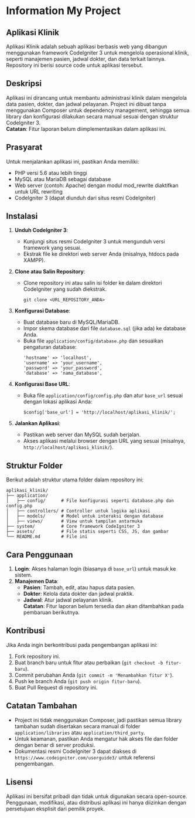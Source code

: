 <!-- .. ###################
.. What is CodeIgniter
.. ###################

.. CodeIgniter is an Application Development Framework - a toolkit - for people
.. who build web sites using PHP. Its goal is to enable you to develop projects
.. much faster than you could if you were writing code from scratch, by providing
.. a rich set of libraries for commonly needed tasks, as well as a simple
.. interface and logical structure to access these libraries. CodeIgniter lets
.. you creatively focus on your project by minimizing the amount of code needed
.. for a given task.

.. *******************
.. Release Information
.. *******************

.. This repo contains in-development code for future releases. To download the
.. latest stable release please visit the `CodeIgniter Downloads
.. <https://codeigniter.com/download>`_ page.

.. **************************
.. Changelog and New Features
.. **************************

.. You can find a list of all changes for each release in the `user
.. guide change log <https://github.com/bcit-ci/CodeIgniter/blob/develop/user_guide_src/source/changelog.rst>`_.

.. *******************
.. Server Requirements
.. *******************

.. PHP version 5.6 or newer is recommended.

.. It should work on 5.3.7 as well, but we strongly advise you NOT to run
.. such old versions of PHP, because of potential security and performance
.. issues, as well as missing features.

.. ************
.. Installation
.. ************

.. Please see the `installation section <https://codeigniter.com/userguide3/installation/index.html>`_
.. of the CodeIgniter User Guide.

.. *******
.. License
.. *******

.. Please see the `license
.. agreement <https://github.com/bcit-ci/CodeIgniter/blob/develop/user_guide_src/source/license.rst>`_.

.. *********
.. Resources
.. *********

.. -  `User Guide <https://codeigniter.com/docs>`_
.. -  `Contributing Guide <https://github.com/bcit-ci/CodeIgniter/blob/develop/contributing.md>`_
.. -  `Language File Translations <https://github.com/bcit-ci/codeigniter3-translations>`_
.. -  `Community Forums <http://forum.codeigniter.com/>`_
.. -  `Community Wiki <https://github.com/bcit-ci/CodeIgniter/wiki>`_
.. -  `Community Slack Channel <https://codeigniterchat.slack.com>`_

.. Report security issues to our `Security Panel <mailto:security@codeigniter.com>`_
.. or via our `page on HackerOne <https://hackerone.com/codeigniter>`_, thank you.

.. ***************
.. Acknowledgement
.. ***************

.. The CodeIgniter team would like to thank EllisLab, all the
.. contributors to the CodeIgniter project and you, the CodeIgniter user. -->


# Information My Project

## Aplikasi Klinik
Aplikasi Klinik adalah sebuah aplikasi berbasis web yang dibangun menggunakan framework CodeIgniter 3 untuk mengelola operasional klinik, seperti manajemen pasien, jadwal dokter, dan data terkait lainnya. Repository ini berisi source code untuk aplikasi tersebut.

## Deskripsi
Aplikasi ini dirancang untuk membantu administrasi klinik dalam mengelola data pasien, dokter, dan jadwal pelayanan. Project ini dibuat tanpa menggunakan Composer untuk dependency management, sehingga semua library dan konfigurasi dilakukan secara manual sesuai dengan struktur CodeIgniter 3.  
**Catatan**: Fitur laporan belum diimplementasikan dalam aplikasi ini.

## Prasyarat
Untuk menjalankan aplikasi ini, pastikan Anda memiliki:  
- PHP versi 5.6 atau lebih tinggi  
- MySQL atau MariaDB sebagai database  
- Web server (contoh: Apache) dengan modul mod_rewrite diaktifkan untuk URL rewriting  
- CodeIgniter 3 (dapat diunduh dari situs resmi CodeIgniter)  

## Instalasi
1. **Unduh CodeIgniter 3**:  
   - Kunjungi situs resmi CodeIgniter 3 untuk mengunduh versi framework yang sesuai.  
   - Ekstrak file ke direktori web server Anda (misalnya, htdocs pada XAMPP).  

2. **Clone atau Salin Repository**:  
   - Clone repository ini atau salin isi folder ke dalam direktori CodeIgniter yang sudah diekstrak.  
     ```
     git clone <URL_REPOSITORY_ANDA>
     ```

3. **Konfigurasi Database**:  
   - Buat database baru di MySQL/MariaDB.  
   - Impor skema database dari file `database.sql` (jika ada) ke database Anda.  
   - Buka file `application/config/database.php` dan sesuaikan pengaturan database:  
     ```
     'hostname' => 'localhost',
     'username' => 'your_username',
     'password' => 'your_password',
     'database' => 'nama_database',
     ```

4. **Konfigurasi Base URL**:  
   - Buka file `application/config/config.php` dan atur `base_url` sesuai dengan lokasi aplikasi Anda:  
     ```
     $config['base_url'] = 'http://localhost/aplikasi_klinik/';
     ```

5. **Jalankan Aplikasi**:  
   - Pastikan web server dan MySQL sudah berjalan.  
   - Akses aplikasi melalui browser dengan URL yang sesuai (misalnya, `http://localhost/aplikasi_klinik/`).

## Struktur Folder
Berikut adalah struktur utama folder dalam repository ini:  
```
aplikasi_klinik/
├── application/
│   ├── config/      # File konfigurasi seperti database.php dan config.php
│   ├── controllers/ # Controller untuk logika aplikasi
│   ├── models/      # Model untuk interaksi dengan database
│   ├── views/       # View untuk tampilan antarmuka
├── system/          # Core framework CodeIgniter 3
├── assets/          # File statis seperti CSS, JS, dan gambar
└── README.md        # File ini
```

## Cara Penggunaan
1. **Login**: Akses halaman login (biasanya di `base_url`) untuk masuk ke sistem.  
2. **Manajemen Data**:  
   - **Pasien**: Tambah, edit, atau hapus data pasien.  
   - **Dokter**: Kelola data dokter dan jadwal praktik.  
   - **Jadwal**: Atur jadwal pelayanan klinik.  
**Catatan**: Fitur laporan belum tersedia dan akan ditambahkan pada pembaruan berikutnya.

## Kontribusi
Jika Anda ingin berkontribusi pada pengembangan aplikasi ini:  
1. Fork repository ini.  
2. Buat branch baru untuk fitur atau perbaikan (`git checkout -b fitur-baru`).  
3. Commit perubahan Anda (`git commit -m 'Menambahkan fitur X'`).  
4. Push ke branch Anda (`git push origin fitur-baru`).  
5. Buat Pull Request di repository ini.

## Catatan Tambahan
- Project ini tidak menggunakan Composer, jadi pastikan semua library tambahan sudah disertakan secara manual di folder `application/libraries` atau `application/third_party`.  
- Untuk keamanan, pastikan Anda mengatur hak akses file dan folder dengan benar di server produksi.  
- Dokumentasi resmi CodeIgniter 3 dapat diakses di `https://www.codeigniter.com/userguide3/` untuk referensi pengembangan.

## Lisensi
Aplikasi ini bersifat pribadi dan tidak untuk digunakan secara open-source. Penggunaan, modifikasi, atau distribusi aplikasi ini hanya diizinkan dengan persetujuan eksplisit dari pemilik proyek.